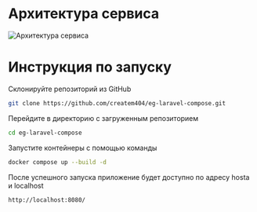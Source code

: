 # Архитектура сервиса

![Архитектура сервиса](https://github.com/createm404/eg-laravel-compose/assets/167144358/32cd2015-19a6-43e9-b4aa-46074d4c5a72)


# Инструкция по запуску

Склонируйте репозиторий из GitHub
```bash
git clone https://github.com/createm404/eg-laravel-compose.git
```

Перейдите в директорию с загруженным репозиторием
```bash
cd eg-laravel-compose
```

Запустите контейнеры с помощью команды
```bash
docker compose up --build -d
```

После успешного запуска приложение будет доступно по адресу hosta и localhost
```bash
http://localhost:8080/
```

